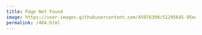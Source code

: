```yaml
---
title: Page Not Found
image: https://user-images.githubusercontent.com/45976390/51295645-95ecb000-19e6-11e9-8172-5b254193a828.png
permalink: /404.html
---
```


